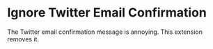 # Ignore Twitter Email Confirmation
The Twitter email confirmation message is annoying. This extension removes it.
